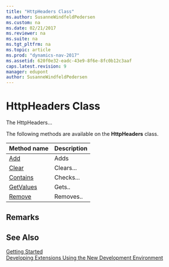 ```yaml
---
title: "HttpHeaders Class"
ms.author: SusanneWindfeldPedersen
ms.custom: na
ms.date: 02/21/2017
ms.reviewer: na
ms.suite: na
ms.tgt_pltfrm: na
ms.topic: article
ms.prod: "dynamics-nav-2017"
ms.assetid: 620f0e32-eadc-43e9-8f6e-8fc0b12c3aaf
caps.latest.revision: 9
manager: edupont
author: SusanneWindfeldPedersen
---
```


# HttpHeaders Class
The HttpHeaders...

The following methods are available on the **HttpHeaders** class.

|Method name|Description|
|-----------|-----------|
|[Add](httpheaders-add-method.md)|Adds|
|[Clear](httpheaders-clear-method.md)|Clears...|
|[Contains](httpheaders-contains-method.md)|Checks...|
|[GetValues](httpheaders-getvalues-method.md)|Gets..|
|[Remove](httpheaders-remove-method.md)|Removes..|

## Remarks


## See Also
[Getting Started](newdev-get-started.md)  
[Developing Extensions Using the New Development Environment](newdev-dev-overview.md)